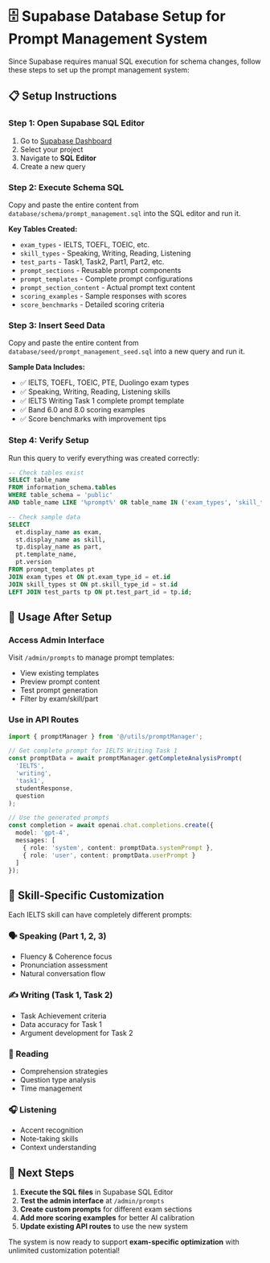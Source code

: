 # 🗄️ Supabase Database Setup for Prompt Management System

Since Supabase requires manual SQL execution for schema changes, follow these steps to set up the prompt management system:

## 📋 Setup Instructions

### Step 1: Open Supabase SQL Editor
1. Go to [Supabase Dashboard](https://supabase.com/dashboard)
2. Select your project
3. Navigate to **SQL Editor**
4. Create a new query

### Step 2: Execute Schema SQL
Copy and paste the entire content from `database/schema/prompt_management.sql` into the SQL editor and run it.

**Key Tables Created:**
- `exam_types` - IELTS, TOEFL, TOEIC, etc.
- `skill_types` - Speaking, Writing, Reading, Listening  
- `test_parts` - Task1, Task2, Part1, Part2, etc.
- `prompt_sections` - Reusable prompt components
- `prompt_templates` - Complete prompt configurations
- `prompt_section_content` - Actual prompt text content
- `scoring_examples` - Sample responses with scores
- `score_benchmarks` - Detailed scoring criteria

### Step 3: Insert Seed Data
Copy and paste the entire content from `database/seed/prompt_management_seed.sql` into a new query and run it.

**Sample Data Includes:**
- ✅ IELTS, TOEFL, TOEIC, PTE, Duolingo exam types
- ✅ Speaking, Writing, Reading, Listening skills
- ✅ IELTS Writing Task 1 complete prompt template
- ✅ Band 6.0 and 8.0 scoring examples
- ✅ Score benchmarks with improvement tips

### Step 4: Verify Setup
Run this query to verify everything was created correctly:

```sql
-- Check tables exist
SELECT table_name 
FROM information_schema.tables 
WHERE table_schema = 'public' 
AND table_name LIKE '%prompt%' OR table_name IN ('exam_types', 'skill_types', 'test_parts', 'scoring_examples', 'score_benchmarks');

-- Check sample data
SELECT 
  et.display_name as exam,
  st.display_name as skill, 
  tp.display_name as part,
  pt.template_name,
  pt.version
FROM prompt_templates pt
JOIN exam_types et ON pt.exam_type_id = et.id
JOIN skill_types st ON pt.skill_type_id = st.id
LEFT JOIN test_parts tp ON pt.test_part_id = tp.id;
```

## 🔧 Usage After Setup

### Access Admin Interface
Visit `/admin/prompts` to manage prompt templates:
- View existing templates
- Preview prompt content
- Test prompt generation
- Filter by exam/skill/part

### Use in API Routes
```typescript
import { promptManager } from '@/utils/promptManager';

// Get complete prompt for IELTS Writing Task 1
const promptData = await promptManager.getCompleteAnalysisPrompt(
  'IELTS',
  'writing', 
  'task1',
  studentResponse,
  question
);

// Use the generated prompts
const completion = await openai.chat.completions.create({
  model: 'gpt-4',
  messages: [
    { role: 'system', content: promptData.systemPrompt },
    { role: 'user', content: promptData.userPrompt }
  ]
});
```

## 🎯 Skill-Specific Customization

Each IELTS skill can have completely different prompts:

### 🗣️ Speaking (Part 1, 2, 3)
- Fluency & Coherence focus
- Pronunciation assessment
- Natural conversation flow

### ✍️ Writing (Task 1, Task 2) 
- Task Achievement criteria
- Data accuracy for Task 1
- Argument development for Task 2

### 📖 Reading
- Comprehension strategies
- Question type analysis
- Time management

### 🎧 Listening
- Accent recognition
- Note-taking skills
- Context understanding

## 🚀 Next Steps

1. **Execute the SQL files** in Supabase SQL Editor
2. **Test the admin interface** at `/admin/prompts`
3. **Create custom prompts** for different exam sections
4. **Add more scoring examples** for better AI calibration
5. **Update existing API routes** to use the new system

The system is now ready to support **exam-specific optimization** with unlimited customization potential!